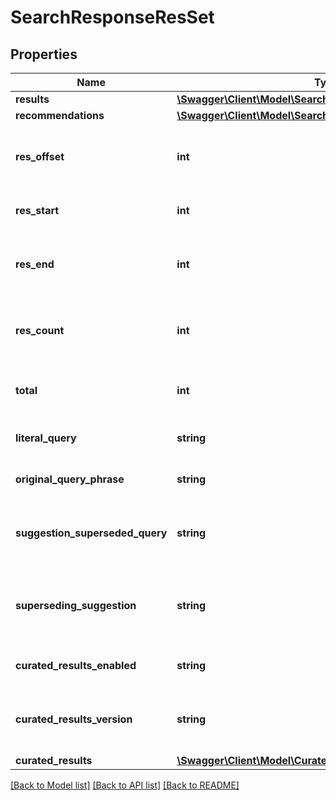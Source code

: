 # SearchResponseResSet

## Properties
Name | Type | Description | Notes
------------ | ------------- | ------------- | -------------
**results** | [**\Swagger\Client\Model\SearchResultWrapper[]**](SearchResultWrapper.md) |  | [optional] 
**recommendations** | [**\Swagger\Client\Model\SearchResponseRecommendations[]**](SearchResponseRecommendations.md) |  | [optional] 
**res_offset** | **int** | the 0-based offset within the entire set of matched results at which the returned search results begin | [optional] 
**res_start** | **int** | exactly the same as resOffset, but 1-based for display purposes | [optional] 
**res_end** | **int** | the 1-based offset within the entire set of matched results at which the returned search results end | [optional] 
**res_count** | **int** | the number of returned search results in the current response; may be less than or equal to the requested &#x60;resLength&#x60; | [optional] 
**total** | **int** | the total number of matching search results, independent of &#x60;resCount&#x60;/&#x60;resOffset&#x60;/etc. | [optional] 
**literal_query** | **string** | whether a literalQuery was requested | [optional] [default to 'false']
**original_query_phrase** | **string** | the search query originally entered by the end-user | [optional] 
**suggestion_superseded_query** | **string** | whether an alternate search term (e.g. a corrected misspelling) overrode the current query with high certainty | [optional] 
**superseding_suggestion** | **string** | if an alternate search term overrode the end-user&#39;s original query, this will contain the search term with which it was overridden | [optional] 
**curated_results_enabled** | **string** | toggle to indicate if the curated results are enables for the account | [optional] 
**curated_results_version** | **string** | String indicating the version of the curated results that are appended to the resSet. Might be phased out in the future. | [optional] 
**curated_results** | [**\Swagger\Client\Model\CuratedResult[]**](CuratedResult.md) |  | [optional] 

[[Back to Model list]](../README.md#documentation-for-models) [[Back to API list]](../README.md#documentation-for-api-endpoints) [[Back to README]](../README.md)


